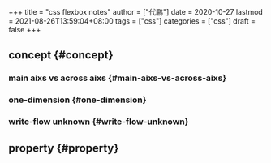 +++
title = "css flexbox notes"
author = ["代鹏"]
date = 2020-10-27
lastmod = 2021-08-26T13:59:04+08:00
tags = ["css"]
categories = ["css"]
draft = false
+++

## concept {#concept}


### main aixs vs across aixs {#main-aixs-vs-across-aixs}


### one-dimension {#one-dimension}


### write-flow unknown {#write-flow-unknown}


## property {#property}
